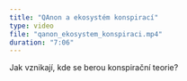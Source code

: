 ```yaml
---
title: "QAnon a ekosystém konspirací"
type: video
file: "qanon_ekosystem_konspiraci.mp4"
duration: "7:06"
---
```


Jak vznikají, kde se berou konspirační teorie? 


